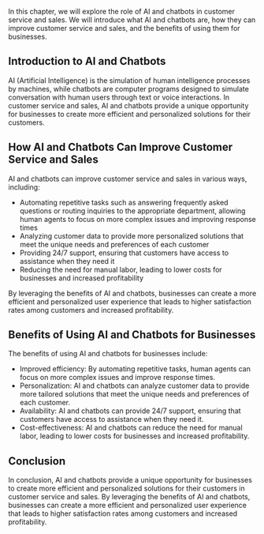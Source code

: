 
In this chapter, we will explore the role of AI and chatbots in customer service and sales. We will introduce what AI and chatbots are, how they can improve customer service and sales, and the benefits of using them for businesses.

Introduction to AI and Chatbots
-------------------------------

AI (Artificial Intelligence) is the simulation of human intelligence processes by machines, while chatbots are computer programs designed to simulate conversation with human users through text or voice interactions. In customer service and sales, AI and chatbots provide a unique opportunity for businesses to create more efficient and personalized solutions for their customers.

How AI and Chatbots Can Improve Customer Service and Sales
----------------------------------------------------------

AI and chatbots can improve customer service and sales in various ways, including:

* Automating repetitive tasks such as answering frequently asked questions or routing inquiries to the appropriate department, allowing human agents to focus on more complex issues and improving response times
* Analyzing customer data to provide more personalized solutions that meet the unique needs and preferences of each customer
* Providing 24/7 support, ensuring that customers have access to assistance when they need it
* Reducing the need for manual labor, leading to lower costs for businesses and increased profitability

By leveraging the benefits of AI and chatbots, businesses can create a more efficient and personalized user experience that leads to higher satisfaction rates among customers and increased profitability.

Benefits of Using AI and Chatbots for Businesses
------------------------------------------------

The benefits of using AI and chatbots for businesses include:

* Improved efficiency: By automating repetitive tasks, human agents can focus on more complex issues and improve response times.
* Personalization: AI and chatbots can analyze customer data to provide more tailored solutions that meet the unique needs and preferences of each customer.
* Availability: AI and chatbots can provide 24/7 support, ensuring that customers have access to assistance when they need it.
* Cost-effectiveness: AI and chatbots can reduce the need for manual labor, leading to lower costs for businesses and increased profitability.

Conclusion
----------

In conclusion, AI and chatbots provide a unique opportunity for businesses to create more efficient and personalized solutions for their customers in customer service and sales. By leveraging the benefits of AI and chatbots, businesses can create a more efficient and personalized user experience that leads to higher satisfaction rates among customers and increased profitability.
